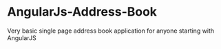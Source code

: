 AngularJs-Address-Book
======================

Very basic single page  address book application for anyone starting with AngularJS
